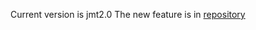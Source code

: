 Current version is jmt2.0
The new feature is in [repository](/main/jmt2.0/src/main/java/jmt/jteach)
